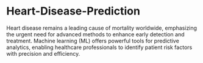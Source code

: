 # Heart-Disease-Prediction
Heart disease remains a leading cause of mortality worldwide, emphasizing the urgent need for advanced methods to enhance early detection and treatment. Machine learning (ML) offers powerful tools for predictive analytics, enabling healthcare professionals to identify patient risk factors with precision and efficiency.
